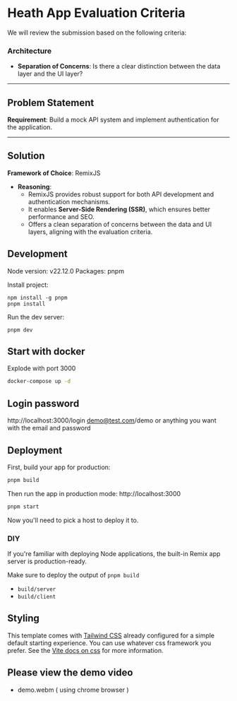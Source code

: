 # Heath App Evaluation Criteria  

We will review the submission based on the following criteria:  
### Architecture  
- **Separation of Concerns**: Is there a clear distinction between the data layer and the UI layer?  

---

## Problem Statement  

**Requirement**: Build a mock API system and implement authentication for the application.  

---

## Solution  

**Framework of Choice**: RemixJS  
- **Reasoning**:  
  - RemixJS provides robust support for both API development and authentication mechanisms.  
  - It enables **Server-Side Rendering (SSR)**, which ensures better performance and SEO.  
  - Offers a clean separation of concerns between the data and UI layers, aligning with the evaluation criteria.  


## Development
Node version: v22.12.0
Packages: pnpm

Install project:
```
npm install -g pnpm
pnpm install
```
Run the dev server:

```shellscript
pnpm dev
```

## Start with docker 

Explode with port 3000 
```sh
docker-compose up -d
```
## Login password
http://localhost:3000/login
demo@test.com/demo or anything you want with the email and password

## Deployment

First, build your app for production:

```sh
pnpm build
```

Then run the app in production mode:
http://localhost:3000

```sh
pnpm start
```

Now you'll need to pick a host to deploy it to.

### DIY

If you're familiar with deploying Node applications, the built-in Remix app server is production-ready.

Make sure to deploy the output of `pnpm build`

- `build/server`
- `build/client`

## Styling

This template comes with [Tailwind CSS](https://tailwindcss.com/) already configured for a simple default starting experience. You can use whatever css framework you prefer. See the [Vite docs on css](https://vitejs.dev/guide/features.html#css) for more information.

## Please view the demo video 
- demo.webm ( using chrome browser )